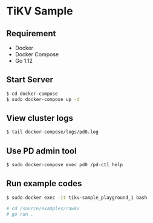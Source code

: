 # TiKV Sample

## Requirement

- Docker
- Docker Compose
- Go 1.12

## Start Server

```bash
$ cd docker-compose
$ sudo docker-compose up -d
```

## View cluster logs

```bash
$ tail docker-compose/logs/pd0.log
```

## Use PD admin tool

```bash
$ sudo docker-compose exec pd0 /pd-ctl help
```

## Run example codes

```bash
$ sudo docker exec -it tikv-sample_playground_1 bash

# cd /source/examples/rawkv
# go run .
```
